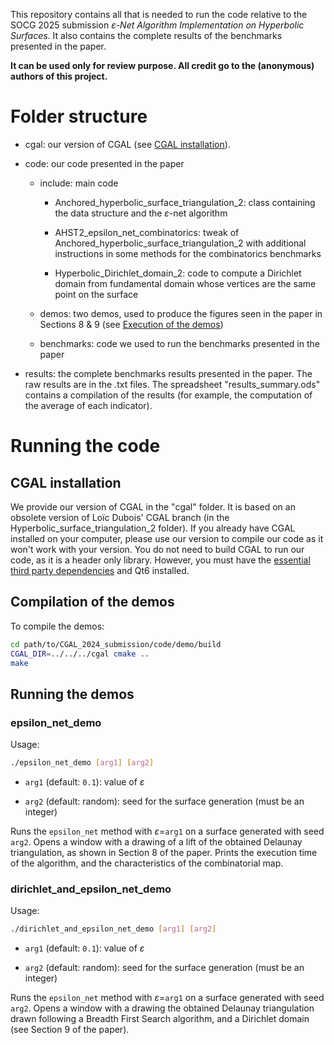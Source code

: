 This repository contains all that is needed to run the code relative to the SOCG 2025 submission $\varepsilon$*-Net Algorithm Implementation on Hyperbolic Surfaces*. It also contains the complete results of the benchmarks presented in the paper.

**It can be used only for review purpose. All credit go to the (anonymous) authors of this project.**

# Folder structure

- cgal: our version of CGAL (see [CGAL installation](#cgal-installation)).

- code: our code presented in the paper
  
  - include: main code
    
    - Anchored_hyperbolic_surface_triangulation_2: class containing the data structure and the $\varepsilon$-net algorithm
    
    - AHST2_epsilon_net_combinatorics: tweak of Anchored_hyperbolic_surface_triangulation_2 with additional instructions in some methods for the combinatorics benchmarks
    
    - Hyperbolic_Dirichlet_domain_2: code to compute a Dirichlet domain from fundamental domain whose vertices are the same point on the surface
  
  - demos: two demos, used to produce the figures seen in the paper in Sections 8 & 9 (see [Execution of the demos](#execution-of-the-demos))
  
  - benchmarks: code we used to run the benchmarks presented in the paper

- results: the complete benchmarks results presented in the paper. The raw results are in the .txt files. The spreadsheet "results_summary.ods" contains a compilation of the results (for example, the computation of the average of each indicator).

# Running the code

## CGAL installation

We provide our version of CGAL in the "cgal" folder. It is based on an obsolete version of Loïc Dubois' CGAL branch (in the Hyperbolic_surface_triangulation_2 folder). If you already have CGAL installed on your computer, please use our version to compile our code as it won't work with your version. You do not need to build CGAL to run our code, as it is a header only library. However, you must have the [essential third party dependencies](https://doc.cgal.org/latest/Manual/thirdparty.html) and Qt6 installed.

## Compilation of the demos

To compile the demos:

```bash
cd path/to/CGAL_2024_submission/code/demo/build
CGAL_DIR=../../../cgal cmake ..
make
```

## Running the demos

### epsilon_net_demo

Usage:

```bash
./epsilon_net_demo [arg1] [arg2]
```

- `arg1` (default: `0.1`): value of $\varepsilon$

- `arg2` (default: random): seed for the surface generation (must  be an integer)

Runs the `epsilon_net` method with $\varepsilon$=`arg1` on a surface generated with seed `arg2`. Opens a window with a drawing of a lift of the obtained Delaunay triangulation, as shown in Section 8 of the paper. Prints the execution time of the algorithm, and the characteristics of the combinatorial map.

### dirichlet_and_epsilon_net_demo

Usage:

```bash
./dirichlet_and_epsilon_net_demo [arg1] [arg2]
```

- `arg1` (default: `0.1`): value of $\varepsilon$

- `arg2` (default: random): seed for the surface generation (must be an integer)

Runs the `epsilon_net` method with $\varepsilon$=`arg1` on a surface generated with seed `arg2`. Opens a window with a drawing the obtained Delaunay triangulation drawn following a Breadth First Search algorithm, and a Dirichlet domain (see Section 9 of the paper).
